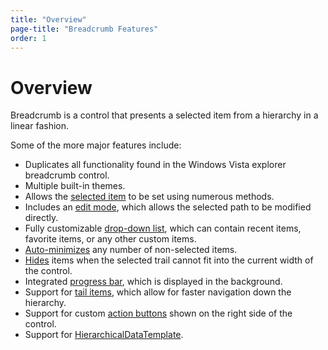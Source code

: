 ```yaml
---
title: "Overview"
page-title: "Breadcrumb Features"
order: 1
---
```

# Overview

Breadcrumb is a control that presents a selected item from a hierarchy in a linear fashion.

Some of the more major features include:

- Duplicates all functionality found in the Windows Vista explorer breadcrumb control.
- Multiple built-in themes.
- Allows the [selected item](item-selection.md) to be set using numerous methods.
- Includes an [edit mode](edit-mode.md), which allows the selected path to be modified directly.
- Fully customizable [drop-down list](edit-mode.md), which can contain recent items, favorite items, or any other custom items.
- [Auto-minimizes](auto-minimize.md) any number of non-selected items.
- [Hides](overflow.md) items when the selected trail cannot fit into the current width of the control.
- Integrated [progress bar](progressbar.md), which is displayed in the background.
- Support for [tail items](tail-items.md), which allow for faster navigation down the hierarchy.
- Support for custom [action buttons](action-buttons.md) shown on the right side of the control.
- Support for [HierarchicalDataTemplate](hierarchical-data.md).
